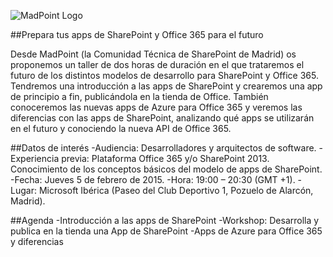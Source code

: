 ![MadPoint Logo](https://media.licdn.com/media/p/2/005/054/171/2dc2bdb.png)

##Prepara tus apps de SharePoint y Office 365 para el futuro

Desde MadPoint (la Comunidad Técnica de SharePoint de Madrid) os proponemos un taller de dos horas de duración en el que trataremos el futuro de los distintos modelos de desarrollo para SharePoint y Office 365. Tendremos una introducción a las apps de SharePoint y crearemos una app de principio a fin, publicándola en la tienda de Office. También conoceremos las nuevas apps de Azure para Office 365 y veremos las diferencias con las apps de SharePoint, analizando qué apps se utilizarán en el futuro y conociendo la nueva API de Office 365.

##Datos de interés
-Audiencia: Desarrolladores y arquitectos de software.
-Experiencia previa: Plataforma Office 365 y/o SharePoint 2013. Conocimiento de los conceptos básicos del modelo de apps de SharePoint.
-Fecha: Jueves 5 de febrero de 2015.
-Hora: 19:00 – 20:30 (GMT +1).
-Lugar: Microsoft Ibérica (Paseo del Club Deportivo 1, Pozuelo de Alarcón, Madrid).

##Agenda
-Introducción a las apps de SharePoint
-Workshop: Desarrolla y publica en la tienda una App de SharePoint
-Apps de Azure para Office 365 y diferencias


